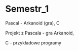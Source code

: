 # Semestr_1
Pascal - Arkanoid (gra), C

Projekt z Pascala - gra Arkanoid,

C - przykładowe programy
